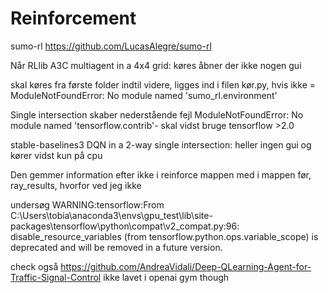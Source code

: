 # Reinforcement
sumo-rl https://github.com/LucasAlegre/sumo-rl

Når RLlib A3C multiagent in a 4x4 grid: køres åbner der ikke nogen gui

skal køres fra første folder indtil videre, ligges ind i filen kør.py, hvis ikke = ModuleNotFoundError: No module named 'sumo_rl.environment'

Single intersection skaber nederstående fejl
ModuleNotFoundError: No module named 'tensorflow.contrib'- skal vidst bruge tensorflow >2.0


stable-baselines3 DQN in a 2-way single intersection: heller ingen gui og kører vidst kun på cpu

Den gemmer information efter ikke i reinforce mappen med i mappen før, ray_results, hvorfor ved jeg ikke

undersøg
WARNING:tensorflow:From C:\Users\tobia\anaconda3\envs\gpu_test\lib\site-packages\tensorflow\python\compat\v2_compat.py:96: disable_resource_variables
(from tensorflow.python.ops.variable_scope) is deprecated and will be removed in a future version.

check også https://github.com/AndreaVidali/Deep-QLearning-Agent-for-Traffic-Signal-Control ikke lavet i openai gym though
